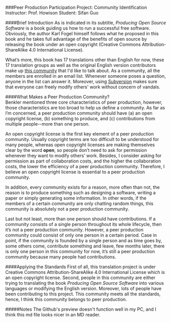 ###Peer Production Participation Project: Community Identification
Instructor: Prof. Howison
Student: Sifan Guo

####Brief Introduction
As is indicated in its subtitle, _Producing Open Source Software_ is a book guiding us how to run a successful free software. Obviously, the author Karl Fogel himself follows what he proposed in this book and he takes full advantage of the benefits of open source by releasing the book under an open copyright (Creative Commons
Attribution-ShareAlike 4.0 International License).

What’s more, this book has 17 translations other than English for now, these 17 translation groups as well as the original English version contributors make up [this community](https://producingoss.com) that I'd like to talk about. As a community, all the members are enrolled in an email list. Whenever someone poses a question, anyone in the list can answer it. Moreover, using [Subversion](http://subversion.apache.org) makes sure that everyone can freely modify others' work without concern of vandals.


####What Makes a Peer Production Community?  
Benkler mentioned three core characteristics of peer production, however, those characteristics are too broad to help us define a community. As far as I’m concerned, a peer production community should have (a) an open copyright license, (b) something to produce, and (c) contributions from multiple people--more than one person.

An open copyright license is the first key element of a peer production community. Usually copyright terms are too difficult to be understood for many people, whereas open copyright licenses are making themselves clear by the word **open**, so people don’t need to ask for permission whenever they want to modify others’ work. Besides, I consider asking for permission as part of collaboration costs, and the higher the collaboration costs, the lower the efficiency of a peer production community. Therefore, I believe an open copyright license is essential to a peer production community.

In addition, every community exists for a reason, more often than not, the reason is to produce something such as designing a software, writing a paper or simply generating some information. In other words, if the members of a certain community are only chatting random things, this community is absolutely not a peer production community.

Last but not least, more than one person should have contributions. If a community consists of a single person throughout its whole lifecycle, then it’s not a peer production community. However, a peer production community could consist of only one person in a certain period. Case in point, if the community is founded by a single person and as time goes by, some others come, contribute something and leave, few months later, there is only one person in this community for now, it’s still a peer production community because many people had contributions.

####Applying the Standards
First of all, this translation project is under Creative Commons
Attribution-ShareAlike 4.0 International License which is an open copyright license. Second, people in this community are either trying to translating the book _Producing Open Source Software_ into various languages or modifying the English version. Moreover, lots of people have been contributing to this project. This community meets all the standards, hence, I think this community belongs to peer production.

#####Notes
The Github's preview doesn't function well in my PC, and I think this md file looks nicer in an MD reader.
